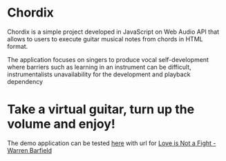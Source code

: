 # Chordix
Chordix is a simple project developed in JavaScript
on Web Audio API that allows to users to execute guitar musical notes from chords in HTML format.

The application focuses on singers to produce vocal self-development where barriers such as learning in an instrument can be difficult, 
instrumentalists unavailability for the development and playback dependency

# Take a virtual guitar, turn up the volume and enjoy!
The demo application can be tested [here](https://terciodejesus.github.io/chordix/) with url for [Love is Not a Fight - Warren Barfield](https://www.cifraclub.com.br/warren-barfield/love-is-not-fight/)
